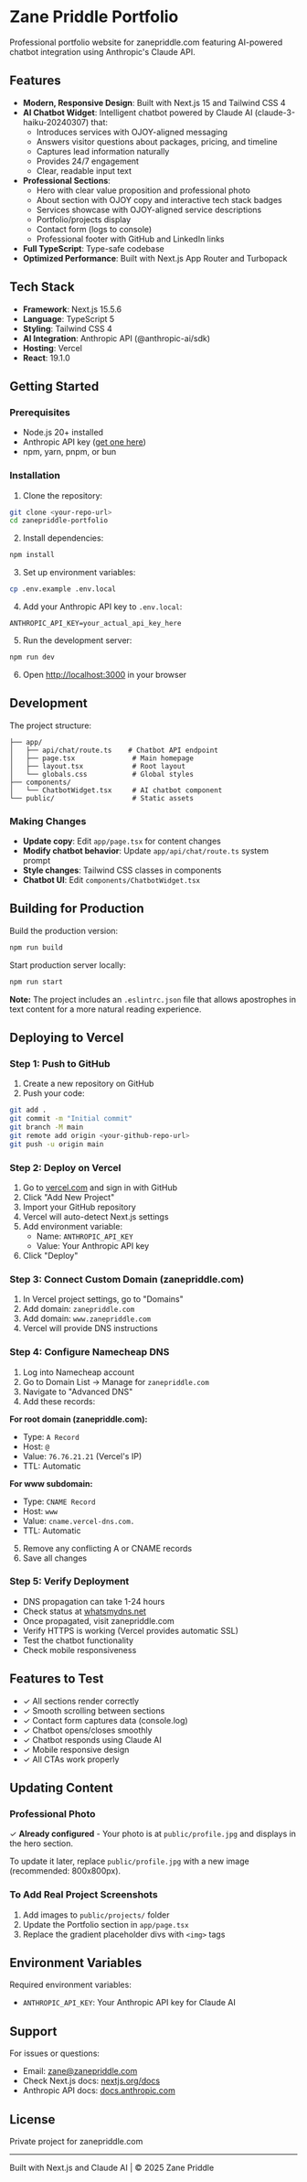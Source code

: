 # Zane Priddle Portfolio

Professional portfolio website for zanepriddle.com featuring AI-powered chatbot integration using Anthropic's Claude API.

## Features

- **Modern, Responsive Design**: Built with Next.js 15 and Tailwind CSS 4
- **AI Chatbot Widget**: Intelligent chatbot powered by Claude AI (claude-3-haiku-20240307) that:
  - Introduces services with OJOY-aligned messaging
  - Answers visitor questions about packages, pricing, and timeline
  - Captures lead information naturally
  - Provides 24/7 engagement
  - Clear, readable input text
- **Professional Sections**:
  - Hero with clear value proposition and professional photo
  - About section with OJOY copy and interactive tech stack badges
  - Services showcase with OJOY-aligned service descriptions
  - Portfolio/projects display
  - Contact form (logs to console)
  - Professional footer with GitHub and LinkedIn links
- **Full TypeScript**: Type-safe codebase
- **Optimized Performance**: Built with Next.js App Router and Turbopack

## Tech Stack

- **Framework**: Next.js 15.5.6
- **Language**: TypeScript 5
- **Styling**: Tailwind CSS 4
- **AI Integration**: Anthropic API (@anthropic-ai/sdk)
- **Hosting**: Vercel
- **React**: 19.1.0

## Getting Started

### Prerequisites

- Node.js 20+ installed
- Anthropic API key ([get one here](https://console.anthropic.com/))
- npm, yarn, pnpm, or bun

### Installation

1. Clone the repository:
```bash
git clone <your-repo-url>
cd zanepriddle-portfolio
```

2. Install dependencies:
```bash
npm install
```

3. Set up environment variables:
```bash
cp .env.example .env.local
```

4. Add your Anthropic API key to `.env.local`:
```
ANTHROPIC_API_KEY=your_actual_api_key_here
```

5. Run the development server:
```bash
npm run dev
```

6. Open [http://localhost:3000](http://localhost:3000) in your browser

## Development

The project structure:
```
├── app/
│   ├── api/chat/route.ts    # Chatbot API endpoint
│   ├── page.tsx              # Main homepage
│   ├── layout.tsx            # Root layout
│   └── globals.css           # Global styles
├── components/
│   └── ChatbotWidget.tsx     # AI chatbot component
└── public/                   # Static assets
```

### Making Changes

- **Update copy**: Edit `app/page.tsx` for content changes
- **Modify chatbot behavior**: Update `app/api/chat/route.ts` system prompt
- **Style changes**: Tailwind CSS classes in components
- **Chatbot UI**: Edit `components/ChatbotWidget.tsx`

## Building for Production

Build the production version:
```bash
npm run build
```

Start production server locally:
```bash
npm run start
```

**Note:** The project includes an `.eslintrc.json` file that allows apostrophes in text content for a more natural reading experience.

## Deploying to Vercel

### Step 1: Push to GitHub

1. Create a new repository on GitHub
2. Push your code:
```bash
git add .
git commit -m "Initial commit"
git branch -M main
git remote add origin <your-github-repo-url>
git push -u origin main
```

### Step 2: Deploy on Vercel

1. Go to [vercel.com](https://vercel.com) and sign in with GitHub
2. Click "Add New Project"
3. Import your GitHub repository
4. Vercel will auto-detect Next.js settings
5. Add environment variable:
   - Name: `ANTHROPIC_API_KEY`
   - Value: Your Anthropic API key
6. Click "Deploy"

### Step 3: Connect Custom Domain (zanepriddle.com)

1. In Vercel project settings, go to "Domains"
2. Add domain: `zanepriddle.com`
3. Add domain: `www.zanepriddle.com`
4. Vercel will provide DNS instructions

### Step 4: Configure Namecheap DNS

1. Log into Namecheap account
2. Go to Domain List → Manage for `zanepriddle.com`
3. Navigate to "Advanced DNS"
4. Add these records:

**For root domain (zanepriddle.com):**
- Type: `A Record`
- Host: `@`
- Value: `76.76.21.21` (Vercel's IP)
- TTL: Automatic

**For www subdomain:**
- Type: `CNAME Record`
- Host: `www`
- Value: `cname.vercel-dns.com.`
- TTL: Automatic

5. Remove any conflicting A or CNAME records
6. Save all changes

### Step 5: Verify Deployment

- DNS propagation can take 1-24 hours
- Check status at [whatsmydns.net](https://www.whatsmydns.net/)
- Once propagated, visit zanepriddle.com
- Verify HTTPS is working (Vercel provides automatic SSL)
- Test the chatbot functionality
- Check mobile responsiveness

## Features to Test

- ✓ All sections render correctly
- ✓ Smooth scrolling between sections
- ✓ Contact form captures data (console.log)
- ✓ Chatbot opens/closes smoothly
- ✓ Chatbot responds using Claude AI
- ✓ Mobile responsive design
- ✓ All CTAs work properly

## Updating Content

### Professional Photo

✓ **Already configured** - Your photo is at `public/profile.jpg` and displays in the hero section.

To update it later, replace `public/profile.jpg` with a new image (recommended: 800x800px).

### To Add Real Project Screenshots

1. Add images to `public/projects/` folder
2. Update the Portfolio section in `app/page.tsx`
3. Replace the gradient placeholder divs with `<img>` tags

## Environment Variables

Required environment variables:

- `ANTHROPIC_API_KEY`: Your Anthropic API key for Claude AI

## Support

For issues or questions:
- Email: zane@zanepriddle.com
- Check Next.js docs: [nextjs.org/docs](https://nextjs.org/docs)
- Anthropic API docs: [docs.anthropic.com](https://docs.anthropic.com)

## License

Private project for zanepriddle.com

---

Built with Next.js and Claude AI | © 2025 Zane Priddle
